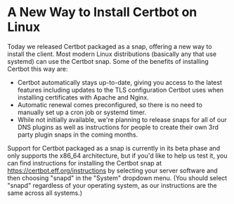 # A New Way to Install Certbot on Linux

Today we released Certbot packaged as a snap, offering a new way to install the client. Most modern Linux distributions (basically any that use systemd) can use the Certbot snap. Some of the benefits of installing Certbot this way are:

* Certbot automatically stays up-to-date, giving you access to the latest features including updates to the TLS configuration Certbot uses when installing certificates with Apache and Nginx.
* Automatic renewal comes preconfigured, so there is no need to manually set up a cron job or systemd timer.
* While not initially available, we're planning to release snaps for all of our DNS plugins as well as instructions for people to create their own 3rd party plugin snaps in the coming months.

Support for Certbot packaged as a snap is currently in its beta phase and only supports the x86_64 architecture, but if you'd like to help us test it, you can find instructions for installing the Certbot snap at https://certbot.eff.org/instructions by selecting your server software and then choosing "snapd" in the "System" dropdown menu. (You should select "snapd" regardless of your operating system, as our instructions are the same across all systems.)

